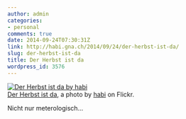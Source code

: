 ```yaml
---
author: admin
categories:
- personal
comments: true
date: 2014-09-24T07:30:31Z
link: http://habi.gna.ch/2014/09/24/der-herbst-ist-da/
slug: der-herbst-ist-da
title: Der Herbst ist da
wordpress_id: 3576
---
```


[![Der Herbst ist da by habi](http://farm4.staticflickr.com/3915/15316186556_7488c2fdb4.jpg)](http://www.flickr.com/photos/habi/15316186556/)  
[Der Herbst ist da](http://www.flickr.com/photos/habi/15316186556/), a photo by [habi](http://www.flickr.com/photos/habi/) on Flickr.



Nicht nur meterologisch...
